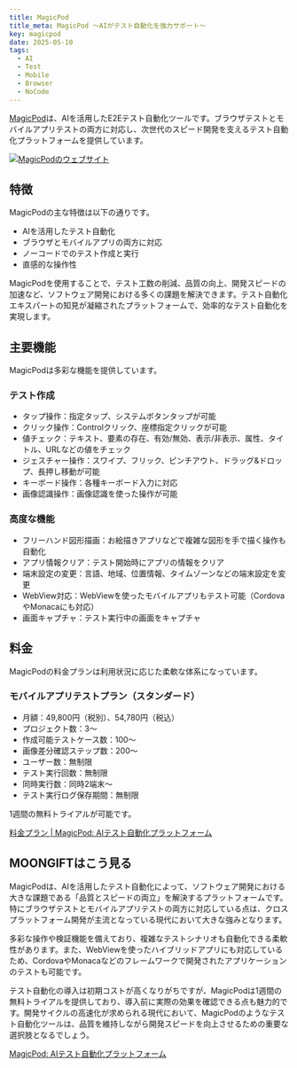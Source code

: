 ```yaml
---
title: MagicPod
title_meta: MagicPod 〜AIがテスト自動化を強力サポート〜
key: magicpod
date: 2025-05-10
tags:
  - AI
  - Test
  - Mobile
  - Browser
  - NoCode
---
```


[MagicPod](https://magicpod.com/)は、AIを活用したE2Eテスト自動化ツールです。ブラウザテストとモバイルアプリテストの両方に対応し、次世代のスピード開発を支えるテスト自動化プラットフォームを提供しています。

[![MagicPodのウェブサイト](/img/services/magicpod.jpg)](https://magicpod.com/)

<!--more-->

## 特徴

MagicPodの主な特徴は以下の通りです。

- AIを活用したテスト自動化
- ブラウザとモバイルアプリの両方に対応
- ノーコードでのテスト作成と実行
- 直感的な操作性

MagicPodを使用することで、テスト工数の削減、品質の向上、開発スピードの加速など、ソフトウェア開発における多くの課題を解決できます。テスト自動化エキスパートの知見が凝縮されたプラットフォームで、効率的なテスト自動化を実現します。

## 主要機能

MagicPodは多彩な機能を提供しています。

### テスト作成

- タップ操作：指定タップ、システムボタンタップが可能
- クリック操作：Controlクリック、座標指定クリックが可能
- 値チェック：テキスト、要素の存在、有効/無効、表示/非表示、属性、タイトル、URLなどの値をチェック
- ジェスチャー操作：スワイプ、フリック、ピンチアウト、ドラッグ&ドロップ、長押し移動が可能
- キーボード操作：各種キーボード入力に対応
- 画像認識操作：画像認識を使った操作が可能

### 高度な機能

- フリーハンド図形描画：お絵描きアプリなどで複雑な図形を手で描く操作も自動化
- アプリ情報クリア：テスト開始時にアプリの情報をクリア
- 端末設定の変更：言語、地域、位置情報、タイムゾーンなどの端末設定を変更
- WebView対応：WebViewを使ったモバイルアプリもテスト可能（CordovaやMonacaにも対応）
- 画面キャプチャ：テスト実行中の画面をキャプチャ

## 料金

MagicPodの料金プランは利用状況に応じた柔軟な体系になっています。

### モバイルアプリテストプラン（スタンダード）

- 月額：49,800円（税別）、54,780円（税込）
- プロジェクト数：3〜
- 作成可能テストケース数：100〜
- 画像差分確認ステップ数：200〜
- ユーザー数：無制限
- テスト実行回数：無制限
- 同時実行数：同時2端末〜
- テスト実行ログ保存期間：無制限

1週間の無料トライアルが可能です。

[料金プラン \| MagicPod: AIテスト自動化プラットフォーム](https://magicpod.com/pricing/)

## MOONGIFTはこう見る

MagicPodは、AIを活用したテスト自動化によって、ソフトウェア開発における大きな課題である「品質とスピードの両立」を解決するプラットフォームです。特にブラウザテストとモバイルアプリテストの両方に対応している点は、クロスプラットフォーム開発が主流となっている現代において大きな強みとなります。

多彩な操作や検証機能を備えており、複雑なテストシナリオも自動化できる柔軟性があります。また、WebViewを使ったハイブリッドアプリにも対応しているため、CordovaやMonacaなどのフレームワークで開発されたアプリケーションのテストも可能です。

テスト自動化の導入は初期コストが高くなりがちですが、MagicPodは1週間の無料トライアルを提供しており、導入前に実際の効果を確認できる点も魅力的です。開発サイクルの高速化が求められる現代において、MagicPodのようなテスト自動化ツールは、品質を維持しながら開発スピードを向上させるための重要な選択肢となるでしょう。

[MagicPod: AIテスト自動化プラットフォーム](https://magicpod.com/)
